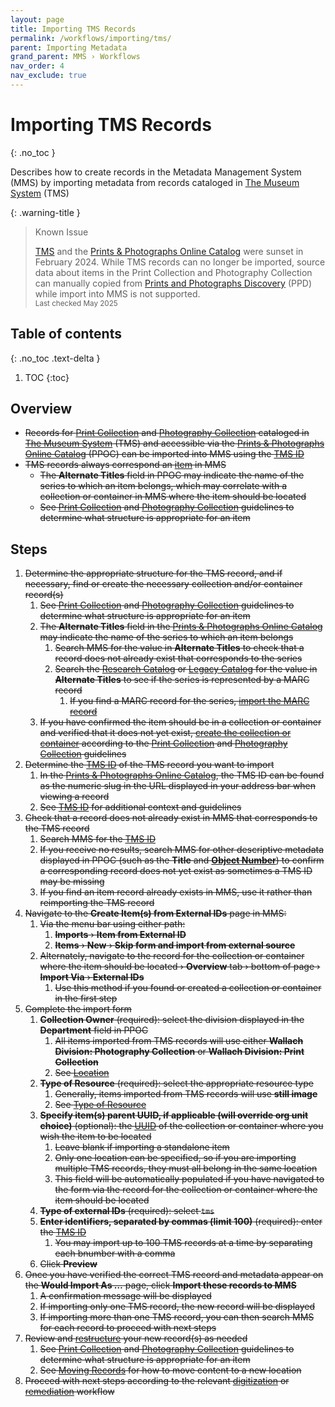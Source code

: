 ```yaml
---
layout: page
title: Importing TMS Records
permalink: /workflows/importing/tms/
parent: Importing Metadata
grand_parent: MMS › Workflows
nav_order: 4
nav_exclude: true
---
```


# Importing TMS Records
{: .no_toc }

Describes how to create records in the Metadata Management System (MMS) by importing metadata from records cataloged in [The Museum System](/metadata-documentation/resources/glossary/#the-museum-system) (TMS)

{: .warning-title }
> Known Issue
>
> [TMS](/metadata-documentation/resources/glossary/#the-museum-system) and the [Prints & Photographs Online Catalog](/metadata-documentation/resources/glossary/#prints-photographs-online-catalog) were sunset in February 2024. While TMS records can no longer be imported, source data about items in the Print Collection and Photography Collection can manually copied from [Prints and Photographs Discovery](https://ppd.nypl.org/) (PPD) while import into MMS is not supported.
> <small><br>Last checked May 2025</small>

## Table of contents
{: .no_toc .text-delta }

1. TOC
{:toc}

## Overview
- ~~Records for [Print Collection](/metadata-documentation/division/print/) and [Photography Collection](/metadata-documentation/division/photography/) cataloged in [The Museum System](/metadata-documentation/resources/glossary/#the-museum-system) (TMS) and accessible via the [Prints & Photographs Online Catalog](https://wallachprintsandphotos.nypl.org/) (PPOC) can be imported into MMS using the [TMS ID](/metadata-documentation/metadata/element/identifier/tms/)~~
- ~~TMS records always correspond an [item](/metadata-documentation/metadata/record-type/#items) in MMS~~
  - ~~The **Alternate Titles** field in PPOC may indicate the name of the series to which an item belongs, which may correlate with a collection or container in MMS where the item should be located~~
  - ~~See [Print Collection](/metadata-documentation/division/print/) and [Photography Collection](/metadata-documentation/division/photography/) guidelines to determine what structure is appropriate for an item~~

## Steps
1. ~~Determine the appropriate structure for the TMS record, and if necessary, find or create the necessary collection and/or container record(s)~~
   1. ~~See [Print Collection](/metadata-documentation/division/print/) and [Photography Collection](/metadata-documentation/division/photography/) guidelines to determine what structure is appropriate for an item~~
   1. ~~The **Alternate Titles** field in the [Prints & Photographs Online Catalog](https://wallachprintsandphotos.nypl.org/) may indicate the name of the series to which an item belongs~~
      1. ~~Search MMS for the value in **Alternate Titles** to check that a record does not already exist that corresponds to the series~~
      1. ~~Search the [Research Catalog](/metadata-documentation/resources/glossary/#research-catalog) or [Legacy Catalog](/metadata-documentation/resources/glossary/#legacy-catalog) for the value in **Alternate Titles** to see if the series is represented by a MARC record~~
         1. ~~If you find a MARC record for the series, [import the MARC record](/metadata-documentation/workflows/importing/marc/)~~
   1. ~~If you have confirmed the item should be in a collection or container and verified that it does not yet exist, [create the collection or container](/metadata-documentation/workflows/creating/) according to the [Print Collection](/metadata-documentation/division/print/) and [Photography Collection](/metadata-documentation/division/photography/) guidelines~~
1. ~~Determine the [TMS ID](/metadata-documentation/metadata/element/identifier/tms/) of the TMS record you want to import~~
   1. ~~In the [Prints & Photographs Online Catalog](https://wallachprintsandphotos.nypl.org/), the TMS ID can be found as the numeric slug in the URL displayed in your address bar when viewing a record~~
   1. ~~See [TMS ID](/metadata-documentation/metadata/element/identifier/tms/) for additional context and guidelines~~
1. ~~Check that a record does not already exist in MMS that corresponds to the TMS record~~
   1. ~~Search MMS for the [TMS ID](/metadata-documentation/metadata/element/identifier/tms/)~~
   1. ~~If you receive no results, search MMS for other descriptive metadata displayed in PPOC (such as the **Title** and [**Object Number**](/metadata-documentation/metadata/element/identifier/tms-object-number/)) to confirm a corresponding record does not yet exist as sometimes a TMS ID may be missing~~
   1. ~~If you find an item record already exists in MMS, use it rather than reimporting the TMS record~~
1. ~~Navigate to the **Create Item(s) from External IDs** page in MMS:~~
   1. ~~Via the menu bar using either path:~~
      1. ~~**Imports** › **Item from External ID**~~
      1. ~~**Items** › **New** › **Skip form and import from external source**~~
   1. ~~Alternately, navigate to the record for the collection or container where the item should be located › **Overview** tab › bottom of page › **Import Via** › **External IDs**~~
      1. ~~Use this method if you found or created a collection or container in the first step~~
1. ~~Complete the import form~~
   1. ~~**Collection Owner** (required): select the division displayed in the **Department** field in PPOC~~
      1. ~~All items imported from TMS records will use either **Wallach Division: Photography Collection** or **Wallach Division: Print Collection**~~
      1. ~~See [Location](/metadata-documentation/metadata/element/location/)~~
   1. ~~**Type of Resource** (required): select the appropriate resource type~~
      1. ~~Generally, items imported from TMS records will use **still image**~~
      1. ~~See [Type of Resource](/metadata-documentation/metadata/element/type-of-resource/)~~
   1. ~~**Specify item(s) parent UUID, if applicable (will override org unit choice)** (optional): the [UUID](/metadata-documentation/resources/glossary/#universally-unique-identifier) of the collection or container where you wish the item to be located~~
      1. ~~Leave blank if importing a standalone item~~
      1. ~~Only one location can be specified, so if you are importing multiple TMS records, they must all belong in the same location~~
      1. ~~This field will be automatically populated if you have navigated to the form via the record for the collection or container where the item should be located~~
   1. ~~**Type of external IDs** (required): select `tms`~~
   1. ~~**Enter identifiers, separated by commas (limit 100)** (required): enter the [TMS ID](/metadata-documentation/metadata/element/identifier/tms/)~~
      1. ~~You may import up to 100 TMS records at a time by separating each bnumber with a comma~~
   1. ~~Click **Preview**~~
1. ~~Once you have verified the correct TMS record and metadata appear on the **Would Import As …** page, click **Import these records to MMS**~~
   1. ~~A confirmation message will be displayed~~
   1. ~~If importing only one TMS record, the new record will be displayed~~
   1. ~~If importing more than one TMS record, you can then search MMS for each record to proceed with next steps~~
1. ~~Review and [restructure](/metadata-documentation/workflows/remediation/restructuring/) your new record(s) as needed~~
   1. ~~See [Print Collection](/metadata-documentation/division/print/) and [Photography Collection](/metadata-documentation/division/photography/) guidelines to determine what structure is appropriate for an item~~
   1. ~~See [Moving Records](/metadata-documentation/workflows/remediation/restructuring/#moving-records) for how to move content to a new location~~
1. ~~Proceed with next steps according to the relevant [digitization](/metadata-documentation/workflows/digitization/) or [remediation](/metadata-documentation/workflows/remediation/) workflow~~
